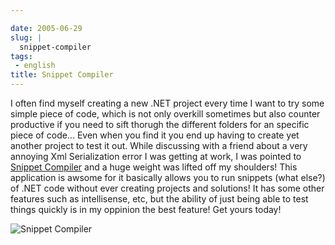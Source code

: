 ```yaml
---

date: 2005-06-29
slug: |
  snippet-compiler
tags:
 - english
title: Snippet Compiler
---
```


I often find myself creating a new .NET project every time I want to try
some simple piece of code, which is not only overkill sometimes but also
counter productive if you need to sift thorugh the different folders for
an specific piece of code... Even when you find it you end up having to
create yet another project to test it out. While discussing with a
friend about a very annoying Xml Serialization error I was getting at
work, I was pointed to [Snippet
Compiler](http://www.sliver.com/dotnet/SnippetCompiler/) and a huge
weight was lifted off my shoulders! This application is awsome for it
basically allows you to run snippets (what else?) of .NET code without
ever creating projects and solutions! It has some other features such as
intellisense, etc, but the ability of just being able to test things
quickly is in my oppinion the best feature! Get yours today!

![Snippet
Compiler](http://photos17.flickr.com/22419843_854038b874_o.png)
